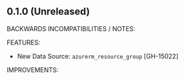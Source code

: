 ## 0.1.0 (Unreleased)

BACKWARDS INCOMPATIBILITIES / NOTES:

FEATURES:

* New Data Source: `azurerm_resource_group` [GH-15022]

IMPROVEMENTS:
